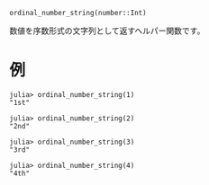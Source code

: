 ```
ordinal_number_string(number::Int)
```

数値を序数形式の文字列として返すヘルパー関数です。

# 例

```jldoctest; setup = :(using AbstractAlgebra; ordinal_number_string=AbstractAlgebra.ordinal_number_string)
julia> ordinal_number_string(1)
"1st"

julia> ordinal_number_string(2)
"2nd"

julia> ordinal_number_string(3)
"3rd"

julia> ordinal_number_string(4)
"4th"
```
